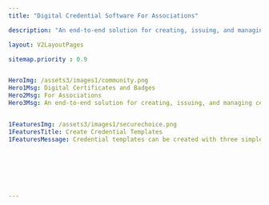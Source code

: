 ```yaml
---
title: "Digital Credential Software For Associations"

description: "An end-to-end solution for creating, issuing, and managing certificates and badges for associations and communities."

layout: V2LayoutPages

sitemap.priority : 0.9


HeroImg: /assets3/images1/community.png
Hero1Msg: Digital Certificates and Badges
Hero2Msg: For Associations
Hero3Msg: An end-to-end solution for creating, issuing, and managing certificates and badges for associations and communities.


1FeaturesImg: /assets3/images1/securechoice.png
1FeaturesTitle: Create Credential Templates
1FeaturesMessage: Credential templates can be created with three simple steps. We have an unlimited repository of templates, and users can upload or design their credential images. Canva Integration makes it easy for users to design their images. Canva Integration: Canva Integration makes it easy for users to design their images for their credential templates. With just a few clicks, users can have access to a wide variety of tools and resources that they can use to create their unique images.







---
```


